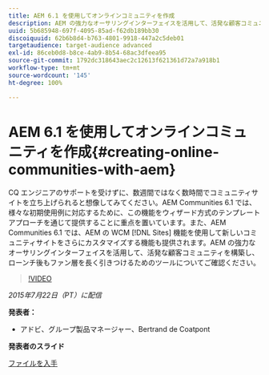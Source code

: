 ```yaml
---
title: AEM 6.1 を使用してオンラインコミュニティを作成
description: AEM の強力なオーサリングインターフェイスを活用して、活発な顧客コミュニティを構築し、ローンチ後もファン層を長く引きつけるためのツールについて説明します。
uuid: 5b685948-697f-4095-85ad-f62db189bb30
discoiquuid: 62b6b8d4-b763-4801-9918-447a2c5deb01
targetaudience: target-audience advanced
exl-id: 86ceb0d8-b8ce-4ab9-8b54-68ac3dfeea95
source-git-commit: 1792dc318643aec2c12613f621361d72a7a918b1
workflow-type: tm+mt
source-wordcount: '145'
ht-degree: 100%

---
```


# AEM 6.1 を使用してオンラインコミュニティを作成{#creating-online-communities-with-aem}

CQ エンジニアのサポートを受けずに、数週間ではなく数時間でコミュニティサイトを立ち上げられると想像してみてください。AEM Communities 6.1 では、様々な初期使用例に対応するために、この機能をウィザード方式のテンプレートアプローチを通じて提供することに重点を置いています。また、AEM Communities 6.1 では、AEM の WCM [!DNL Sites] 機能を使用して新しいコミュニティサイトをさらにカスタマイズする機能も提供されます。AEM の強力なオーサリングインターフェイスを活用して、活発な顧客コミュニティを構築し、ローンチ後もファン層を長く引きつけるためのツールについてご確認ください。

>[!VIDEO](https://video.tv.adobe.com/v/19381/?quality=9)

*2015年7月22日（PT）に配信*

**発表者：**

* アドビ、グループ製品マネージャー、Bertrand de Coatpont

**発表者のスライド**

[ファイルを入手](assets/aem-6-1-communities-gems.pdf)
<!--
[Get back to the Overview](https://helpx.adobe.com/experience-manager/kt/eseminars/gems/aem-index.html)
-->
